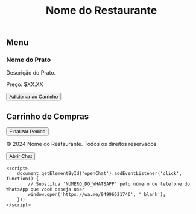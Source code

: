 <!DOCTYPE html>
<html lang="en">

<head>
    <meta charset="UTF-8">
    <meta name="viewport" content="width=device-width, initial-scale=1.0">
    <title>Pedido de Comida</title>
    <link rel="stylesheet" href="ttt.css">
</head>

<body>
    <header>
        <h1>Nome do Restaurante</h1>
    </header>
    <main>
        <section id="menu">
            <h2>Menu</h2>
            <!-- Aqui você pode listar os itens do menu -->
            <div class="item">
                <h3>Nome do Prato</h3>
                <p>Descrição do Prato.</p>
                <p>Preço: $XX.XX</p>
                <button class="add-to-cart" data-item-id="1">Adicionar ao Carrinho</button>
            </div>
            <!-- Repita o código acima para outros itens do menu -->
        </section>
        <section id="cart">
            <h2>Carrinho de Compras</h2>
            <ul id="cart-items">
                <!-- Os itens selecionados serão exibidos aqui -->
            </ul>
            <button id="checkout">Finalizar Pedido</button>
        </section>
    </main>
    <footer>
        <p>&copy; 2024 Nome do Restaurante. Todos os direitos reservados.</p>
    </footer>
    <button id="openChat">Abrir Chat</button>

    <script>
        document.getElementById('openChat').addEventListener('click', function() {
            // Substitua 'NUMERO_DO_WHATSAPP' pelo número de telefone do WhatsApp que você deseja usar
            window.open('https://wa.me/94996621746', '_blank');
        });
    </script>

</html>
